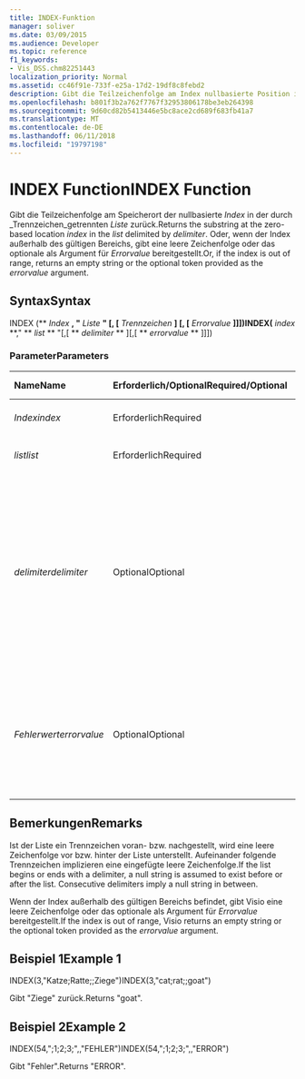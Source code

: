 ```yaml
---
title: INDEX-Funktion
manager: soliver
ms.date: 03/09/2015
ms.audience: Developer
ms.topic: reference
f1_keywords:
- Vis_DSS.chm82251443
localization_priority: Normal
ms.assetid: cc46f91e-733f-e25a-17d2-19df8c8febd2
description: Gibt die Teilzeichenfolge am Index nullbasierte Position in der durch Trennzeichen getrennten Liste zurück. Oder, wenn der Index außerhalb des gültigen Bereichs, gibt eine leere Zeichenfolge oder das optionale als Argument für Errorvalue bereitgestellt.
ms.openlocfilehash: b801f3b2a762f7767f32953806178be3eb264398
ms.sourcegitcommit: 9d60cd82b5413446e5bc8ace2cd689f683fb41a7
ms.translationtype: MT
ms.contentlocale: de-DE
ms.lasthandoff: 06/11/2018
ms.locfileid: "19797198"
---
```

# <a name="index-function"></a><span data-ttu-id="dd5ce-104">INDEX Function</span><span class="sxs-lookup"><span data-stu-id="dd5ce-104">INDEX Function</span></span>

<span data-ttu-id="dd5ce-105">Gibt die Teilzeichenfolge am Speicherort der nullbasierte _Index_ in der durch _Trennzeichen_getrennten _Liste_ zurück.</span><span class="sxs-lookup"><span data-stu-id="dd5ce-105">Returns the substring at the zero-based location  _index_ in the  _list_ delimited by  _delimiter_.</span></span> <span data-ttu-id="dd5ce-106">Oder, wenn der Index außerhalb des gültigen Bereichs, gibt eine leere Zeichenfolge oder das optionale als Argument für *Errorvalue* bereitgestellt.</span><span class="sxs-lookup"><span data-stu-id="dd5ce-106">Or, if the index is out of range, returns an empty string or the optional token provided as the  *errorvalue*  argument.</span></span> 
  
## <a name="syntax"></a><span data-ttu-id="dd5ce-107">Syntax</span><span class="sxs-lookup"><span data-stu-id="dd5ce-107">Syntax</span></span>

<span data-ttu-id="dd5ce-108">INDEX (** *Index* **, "** *Liste* **" [, [** *Trennzeichen* **] [, [** *Errorvalue* **]]])</span><span class="sxs-lookup"><span data-stu-id="dd5ce-108">INDEX(** *index* **," ** *list* ** "[,[ ** *delimiter* ** ][,[ ** *errorvalue* ** ]]])</span></span> 
  
### <a name="parameters"></a><span data-ttu-id="dd5ce-109">Parameter</span><span class="sxs-lookup"><span data-stu-id="dd5ce-109">Parameters</span></span>

|<span data-ttu-id="dd5ce-110">**Name**</span><span class="sxs-lookup"><span data-stu-id="dd5ce-110">**Name**</span></span>|<span data-ttu-id="dd5ce-111">**Erforderlich/Optional**</span><span class="sxs-lookup"><span data-stu-id="dd5ce-111">**Required/Optional**</span></span>|<span data-ttu-id="dd5ce-112">**Datentyp**</span><span class="sxs-lookup"><span data-stu-id="dd5ce-112">**Data Type**</span></span>|<span data-ttu-id="dd5ce-113">**Beschreibung**</span><span class="sxs-lookup"><span data-stu-id="dd5ce-113">**Description**</span></span>|
|:-----|:-----|:-----|:-----|
| <span data-ttu-id="dd5ce-114">_Index_</span><span class="sxs-lookup"><span data-stu-id="dd5ce-114">_index_</span></span> <br/> |<span data-ttu-id="dd5ce-115">Erforderlich</span><span class="sxs-lookup"><span data-stu-id="dd5ce-115">Required</span></span>  <br/> |<span data-ttu-id="dd5ce-116">**Nummer**</span><span class="sxs-lookup"><span data-stu-id="dd5ce-116">**Number**</span></span> <br/> |<span data-ttu-id="dd5ce-117">Die Position, die gefunden werden soll.</span><span class="sxs-lookup"><span data-stu-id="dd5ce-117">The location that you want to find.</span></span>  <br/> |
| <span data-ttu-id="dd5ce-118">_list_</span><span class="sxs-lookup"><span data-stu-id="dd5ce-118">_list_</span></span> <br/> |<span data-ttu-id="dd5ce-119">Erforderlich</span><span class="sxs-lookup"><span data-stu-id="dd5ce-119">Required</span></span>  <br/> |<span data-ttu-id="dd5ce-120">**String**</span><span class="sxs-lookup"><span data-stu-id="dd5ce-120">**String**</span></span> <br/> |<span data-ttu-id="dd5ce-121">Die Liste, in der gesucht werden soll.</span><span class="sxs-lookup"><span data-stu-id="dd5ce-121">The list in which you want to search.</span></span>  <br/> |
| <span data-ttu-id="dd5ce-122">_delimiter_</span><span class="sxs-lookup"><span data-stu-id="dd5ce-122">_delimiter_</span></span> <br/> |<span data-ttu-id="dd5ce-123">Optional</span><span class="sxs-lookup"><span data-stu-id="dd5ce-123">Optional</span></span>  <br/> |<span data-ttu-id="dd5ce-124">**String**</span><span class="sxs-lookup"><span data-stu-id="dd5ce-124">**String**</span></span> <br/> | <span data-ttu-id="dd5ce-125">Die Zeichenfolge an, in der _Liste_als Trennzeichen verwendet.</span><span class="sxs-lookup"><span data-stu-id="dd5ce-125">The string to use as a delimiter within  _list_.</span></span> <span data-ttu-id="dd5ce-126">Zeichenfolge für ein _Trennzeichen_ kann mehrere Zeichen lang sein und multibyte-Zeichen enthalten.</span><span class="sxs-lookup"><span data-stu-id="dd5ce-126">A  _delimiter_ string can be more than one character in length and include multibyte characters.</span></span> <span data-ttu-id="dd5ce-127">Der Standardwert ist eine durch Semikolons.</span><span class="sxs-lookup"><span data-stu-id="dd5ce-127">The default is a semicolon.</span></span>  <br/> |
| <span data-ttu-id="dd5ce-128">_Fehlerwert_</span><span class="sxs-lookup"><span data-stu-id="dd5ce-128">_errorvalue_</span></span> <br/> |<span data-ttu-id="dd5ce-129">Optional</span><span class="sxs-lookup"><span data-stu-id="dd5ce-129">Optional</span></span>  <br/> |<span data-ttu-id="dd5ce-130">**Nummer**</span><span class="sxs-lookup"><span data-stu-id="dd5ce-130">**Number**</span></span> <br/> | <span data-ttu-id="dd5ce-p104">Ein benutzerdefinierter Wert, der zurückgegeben wird, wenn sich der Index außerhalb des gültigen Bereichs befindet. Der Standardwert ist eine leere Zeichenfolge.</span><span class="sxs-lookup"><span data-stu-id="dd5ce-p104">A user-specified value to return if the index is out of range. The default is an empty string.</span></span>  <br/> |
   
## <a name="remarks"></a><span data-ttu-id="dd5ce-133">Bemerkungen</span><span class="sxs-lookup"><span data-stu-id="dd5ce-133">Remarks</span></span>

<span data-ttu-id="dd5ce-p105">Ist der Liste ein Trennzeichen voran- bzw. nachgestellt, wird eine leere Zeichenfolge vor bzw. hinter der Liste unterstellt. Aufeinander folgende Trennzeichen implizieren eine eingefügte leere Zeichenfolge.</span><span class="sxs-lookup"><span data-stu-id="dd5ce-p105">If the list begins or ends with a delimiter, a null string is assumed to exist before or after the list. Consecutive delimiters imply a null string in between.</span></span> 
  
<span data-ttu-id="dd5ce-136">Wenn der Index außerhalb des gültigen Bereichs befindet, gibt Visio eine leere Zeichenfolge oder das optionale als Argument für *Errorvalue* bereitgestellt.</span><span class="sxs-lookup"><span data-stu-id="dd5ce-136">If the index is out of range, Visio returns an empty string or the optional token provided as the  *errorvalue*  argument.</span></span> 
  
## <a name="example-1"></a><span data-ttu-id="dd5ce-137">Beispiel 1</span><span class="sxs-lookup"><span data-stu-id="dd5ce-137">Example 1</span></span>

<span data-ttu-id="dd5ce-138">INDEX(3,"Katze;Ratte;;Ziege")</span><span class="sxs-lookup"><span data-stu-id="dd5ce-138">INDEX(3,"cat;rat;;goat")</span></span>
  
<span data-ttu-id="dd5ce-139">Gibt "Ziege" zurück.</span><span class="sxs-lookup"><span data-stu-id="dd5ce-139">Returns "goat".</span></span>
  
## <a name="example-2"></a><span data-ttu-id="dd5ce-140">Beispiel 2</span><span class="sxs-lookup"><span data-stu-id="dd5ce-140">Example 2</span></span>

<span data-ttu-id="dd5ce-141">INDEX(54,";1;2;3;",,"FEHLER")</span><span class="sxs-lookup"><span data-stu-id="dd5ce-141">INDEX(54,";1;2;3;",,"ERROR")</span></span>
  
<span data-ttu-id="dd5ce-142">Gibt "Fehler".</span><span class="sxs-lookup"><span data-stu-id="dd5ce-142">Returns "ERROR".</span></span>
  

